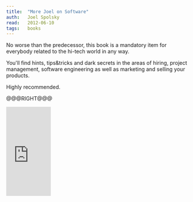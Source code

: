 ```yaml
---
title:	"More Joel on Software"
auth:	Joel Spolsky
read:	2012-06-10
tags:	books
---
```





No worse than the predecessor, this book is a mandatory item for everybody
related to the hi-tech world in any way.

You'll find hints, tips&tricks and dark secrets in the areas of hiring,
project management, software engineering as well as marketing and selling
your products.

Highly recommended.

@@@RIGHT@@@

<iframe src="http://rcm.amazon.com/e/cm?lt1=_blank&bc1=FFFFFF&IS2=1&npa=1&bg1=FFFFFF&fc1=000000&lc1=FF0000&t=wojcadamkoszh-20&o=1&p=8&l=as4&m=amazon&f=ifr&ref=ss_til&asins=B002KE5SLU" style="width:120px;height:240px;" scrolling="no" marginwidth="0" marginheight="0" frameborder="0"></iframe>


